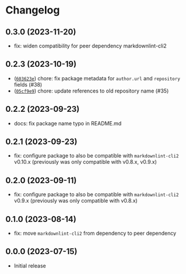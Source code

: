 # Changelog

## 0.3.0 (2023-11-20)
 
- fix: widen compatibility for peer dependency markdownlint-cli2

## 0.2.3 (2023-10-19)

- ([`603623e`](https://github.com/neoncitylights/pkg-config/commit/603623e0b4c60f35558fbdda4aa1ff2b2221d77b)) chore: fix package metadata for `author.url` and `repository` fields (#38)
- ([`05cf9e9`](https://github.com/neoncitylights/pkg-config/commit/603623e0b4c60f35558fbdda4aa1ff2b2221d77b)) chore: update references to old repository name (#35)

## 0.2.2 (2023-09-23)

- docs: fix package name typo in README.md

## 0.2.1 (2023-09-23)

- fix: configure package to also be compatible with `markdownlint-cli2` v0.10.x (previously was only compatible with v0.8.x, v0.9.x)

## 0.2.0 (2023-09-11)

- fix: configure package to also be compatible with `markdownlint-cli2` v0.9.x (previously was only compatible with v0.8.x)

## 0.1.0 (2023-08-14)

- fix: move `markdownlint-cli2` from dependency to peer dependency

## 0.0.0 (2023-07-15)

- Initial release
